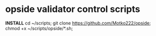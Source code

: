 # opside validator control scripts

**INSTALL**
cd ~/scripts;
git clone https://github.com/Motko222/opside;
chmod +x ~/scripts/opside/*.sh;


